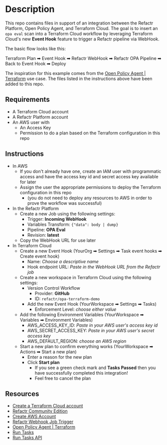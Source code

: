 # Description
This repo contains files in support of an integration between the Refactr Platform, Open Policy Agent, and Terraform Cloud. The goal is to insert an ```opa eval``` scan into a Terraform Cloud workflow by leveraging Terraform Cloud's new **Event Hook** feature to trigger a Refactr pipeline via WebHook.

The basic flow looks like this:

Terraform Plan ➡ Event Hook ➡ Refactr WebHook ➡ Refactr OPA Pipeline ➡ Back to Event Hook ➡ Deploy

The inspiration for this example comes from the [Open Policy Agent | Terraform](https://www.openpolicyagent.org/docs/latest/terraform/) use case. The files listed in the instructions above have been added to this repo.

## Requirements
* A Terraform Cloud account 
* A Refactr Platform account 
* An AWS user with 
    * An Access Key 
    * Permission to do a plan based on the Terraform configuration in this repo

## Instructions
* In AWS
    * If you don't already have one, create an IAM user with programmatic access and have the access key id and secret access key available for later
    * Assign the user the appropriate permissions to deploy the Terraform configuration in this repo
        * (you do not need to deploy any resources to AWS in order to prove the workflow was successful)
* In the Refactr Platform
    * Create a new Job using the following settings:
        * Trigger: **Incoming WebHook**
        * Variables Transform: ```{"data": body | dump}```
        * Pipeline: **OPA Eval**
        * Revision: **latest**
    * Copy the WebHook URL for use later
* In Terraform Cloud
    * Create a new Event Hook (YourOrg ➡ Settings ➡ Task event hooks ➡ Create event hook)
        * Name: *Choose a descriptive name*
        * Hook endpoint URL: *Paste in the WebHook URL from the Refactr job*
    * Create a new workspace in Terraform Cloud using the following settings:
        * Version Control Workflow
            * Provider: **GitHub**
            * ID: ```refactr/opa-terraform-demo```
        * Add the new Event Hook (YourWorkspace ➡ Settings ➡ Tasks)
            * Enforcement Level: *choose either value*
    * Add the following Environment Variables (YourWorkspace ➡ Variables ➡ Environment Variables)
        * AWS_ACCESS_KEY_ID: *Paste in your AWS user's access key id*
        * AWS_SECRET_ACCESS_KEY: *Paste in your AWS user's secret access key*
        * AWS_DEFAULT_REGION: *choose an AWS region*
    * Start a new plan to confirm everything works (YourWorkspace ➡ Actions ➡ Start a new plan)
        * Enter a reason for the new plan
        * Click **Start plan**
            * If you see a green check mark and **Tasks Passed** then you have successfully completed this integration!
            * Feel free to cancel the plan

## Resources
* [Create a Terraform Cloud account](https://app.terraform.io/signup/account)
* [Refactr Community Edition](https://www.refactr.it/community-edition)
* [Create AWS Account](https://aws.amazon.com/resources/create-account/)
* [Refactr Webhook Job Trigger](https://docs.refactr.it/docs/running-pipelines/#incoming-webhook-job-trigger)
* [Open Policy Agent | Terraform](https://www.openpolicyagent.org/docs/latest/terraform/)
* [Run Tasks](https://www.terraform.io/docs/cloud/workspaces/run-tasks.html)
* [Run Tasks API](https://www.terraform.io/docs/cloud/api/run-tasks.html)
